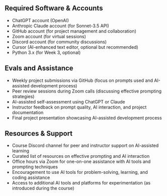 ## Required Software & Accounts

- ChatGPT account (OpenAI)
- Anthropic Claude account (for Sonnet-3.5 API)
- GitHub account (for project management and collaboration)
- Zoom account (for virtual sessions)
- Discord account (for community discussions)
- Cursor (AI-enhanced text editor, optional but recommended)
- Python 3.x (for Week 3, optional)

## Evals and Assistance

- Weekly project submissions via GitHub (focus on prompts used and AI-assisted development process)
- Peer review sessions during Zoom calls (discussing effective prompting strategies)
- AI-assisted self-assessment using ChatGPT or Claude
- Instructor feedback on prompt quality, AI interaction, and project documentation
- Final project presentation showcasing AI-assisted development process

## Resources & Support

- Course Discord channel for peer and instructor support on AI-assisted learning
- Curated list of resources on effective prompting and AI interaction
- Office hours via Zoom for one-on-one assistance with AI tools and prompting techniques
- Encouragement to use AI tools for problem-solving, learning, and coding assistance
- Access to additional AI tools and platforms for experimentation (as introduced during the course)
